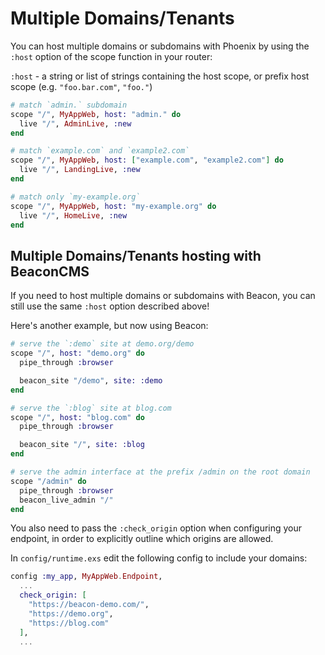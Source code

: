 # Multiple Domains/Tenants

You can host multiple domains or subdomains with Phoenix by using the `:host` option of the scope function in your router:

`:host` - a string or list of strings containing the host scope, or prefix host scope (e.g. `"foo.bar.com"`, `"foo."`)

```elixir
# match `admin.` subdomain
scope "/", MyAppWeb, host: "admin." do
  live "/", AdminLive, :new
end

# match `example.com` and `example2.com`
scope "/", MyAppWeb, host: ["example.com", "example2.com"] do
  live "/", LandingLive, :new
end

# match only `my-example.org`
scope "/", MyAppWeb, host: "my-example.org" do
  live "/", HomeLive, :new
end
```

## Multiple Domains/Tenants hosting with BeaconCMS

If you need to host multiple domains or subdomains with Beacon, you can still use the same `:host` option described above!

Here's another example, but now using Beacon:

```elixir
# serve the `:demo` site at demo.org/demo
scope "/", host: "demo.org" do
  pipe_through :browser

  beacon_site "/demo", site: :demo
end

# serve the `:blog` site at blog.com
scope "/", host: "blog.com" do
  pipe_through :browser

  beacon_site "/", site: :blog
end

# serve the admin interface at the prefix /admin on the root domain
scope "/admin" do
  pipe_through :browser
  beacon_live_admin "/"
end
```

You also need to pass the `:check_origin` option when configuring your endpoint, in order to explicitly outline which origins are allowed.

In `config/runtime.exs` edit the following config to include your domains:

```elixir
config :my_app, MyAppWeb.Endpoint,
  ...
  check_origin: [
    "https://beacon-demo.com/",
    "https://demo.org",
    "https://blog.com"
  ],
  ...
```
